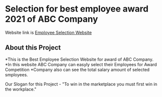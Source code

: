 # Selection for best employee award 2021 of ABC Company

Website link is [Employee Selection Website](https://employeeselection.netlify.app/) 

## About this Project

*This is the Best Employee Selection Website for award of ABC Company.
*In this website ABC Company can easyly select their Employees for Award Competition
*Company also can see the total salary amount of selected smployees.


Our Slogan for this Project - "To win in the marketplace you must first win in the workplace."
